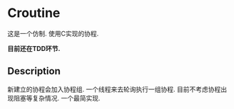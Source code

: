 # Croutine

这是一个仿制.
使用C实现的协程.

**目前还在TDD环节.**


## Description

新建立的协程会加入协程组.
一个线程来去轮询执行一组协程.
目前不考虑协程出现阻塞等复杂情况.
一个最简实现.